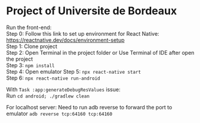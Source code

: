 # Project of Universite de Bordeaux
Run the front-end:  
Step 0: Follow this link to set up environment for React Native: https://reactnative.dev/docs/environment-setup  
Step 1: Clone project  
Step 2: Open Terminal in the project folder or Use Terminal of IDE after open the project  
Step 3: `npm install`  
Step 4: Open emulator 
Step 5: `npx react-native start`  
Step 6: `npx react-native run-android`  

With `Task :app:generateDebugResValues` issue:  
Run `cd android; ./gradlew clean`

For localhost server: Need to run adb reverse to forward the port to emulator
`adb reverse tcp:64160 tcp:64160`
